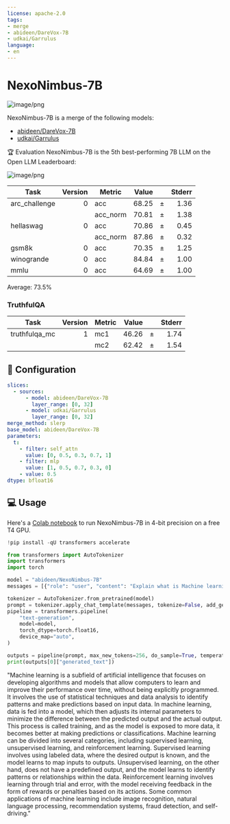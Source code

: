 ```yaml
---
license: apache-2.0
tags:
- merge
- abideen/DareVox-7B
- udkai/Garrulus
language:
- en
---
```


# NexoNimbus-7B



![image/png](https://cdn-uploads.huggingface.co/production/uploads/64e380b2e12618b261fa6ba0/9lIzCPqDYR6nnLgoH6kMp.png)


NexoNimbus-7B is a merge of the following models:
* [abideen/DareVox-7B](https://huggingface.co/abideen/DareVox-7B)
* [udkai/Garrulus](https://huggingface.co/udkai/Garrulus)

🏆 Evaluation
NexoNimbus-7B is the 5th best-performing 7B LLM on the Open LLM Leaderboard:

![image/png](https://cdn-uploads.huggingface.co/production/uploads/64e380b2e12618b261fa6ba0/MIkOaXVGJ0T5UVYIEhtYA.png)


|    Task     |Version| Metric |Value|   |Stderr|
|-------------|------:|--------|----:|---|-----:|
|arc_challenge|      0|acc     |68.25|±  |  1.36|
|             |       |acc_norm|70.81|±  |  1.38|
|hellaswag    |      0|acc     |70.86|±  |  0.45|
|             |       |acc_norm|87.86|±  |  0.32|
|gsm8k        |      0|acc     |70.35|±  |  1.25|
|winogrande   |      0|acc     |84.84|±  |  1.00|
|mmlu         |      0|acc     |64.69|±  |  1.00|

Average: 73.5%

### TruthfulQA
|    Task     |Version|Metric|Value|   |Stderr|
|-------------|------:|------|----:|---|-----:|
|truthfulqa_mc|      1|mc1   |46.26|±  |  1.74|
|             |       |mc2   |62.42|±  |  1.54|


## 🧩 Configuration

```yaml
slices:
  - sources:
      - model: abideen/DareVox-7B 
        layer_range: [0, 32]
      - model: udkai/Garrulus
        layer_range: [0, 32]
merge_method: slerp
base_model: abideen/DareVox-7B 
parameters:
  t:
    - filter: self_attn
      value: [0, 0.5, 0.3, 0.7, 1]
    - filter: mlp
      value: [1, 0.5, 0.7, 0.3, 0]
    - value: 0.5
dtype: bfloat16

```

## 💻 Usage

Here's a [Colab notebook](https://colab.research.google.com/drive/1F9lzL1IeZRMgiSbY9UbgCR__RreIflJh?usp=sharing) to run NexoNimbus-7B in 4-bit precision on a free T4 GPU.

```python
!pip install -qU transformers accelerate

from transformers import AutoTokenizer
import transformers
import torch

model = "abideen/NexoNimbus-7B"
messages = [{"role": "user", "content": "Explain what is Machine learning."}]

tokenizer = AutoTokenizer.from_pretrained(model)
prompt = tokenizer.apply_chat_template(messages, tokenize=False, add_generation_prompt=True)
pipeline = transformers.pipeline(
    "text-generation",
    model=model,
    torch_dtype=torch.float16,
    device_map="auto",
)

outputs = pipeline(prompt, max_new_tokens=256, do_sample=True, temperature=0.7, top_k=50, top_p=0.95)
print(outputs[0]["generated_text"])
```

"Machine learning is a subfield of artificial intelligence that focuses on developing algorithms and models that allow computers to learn and improve their performance over time, without being explicitly programmed. It involves the use of statistical techniques and data analysis to identify patterns and make predictions based on input data.
In machine learning, data is fed into a model, which then adjusts its internal parameters to minimize the difference between the predicted output and the actual output. This process is called training, and as the model is exposed to more data, it becomes better at making predictions or classifications.
Machine learning can be divided into several categories, including supervised learning, unsupervised learning, and reinforcement learning. Supervised learning involves using labeled data, where the desired output is known, and the model learns to map inputs to outputs. Unsupervised learning, on the other hand, does not have a predefined output, and the model learns to identify patterns or relationships within the data. Reinforcement learning involves learning through trial and error, with the model receiving feedback in the form of rewards or penalties based on its actions.
Some common applications of machine learning include image recognition, natural language processing, recommendation systems, fraud detection, and self-driving."